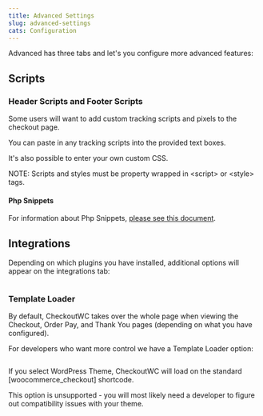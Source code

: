 ```yaml
---
title: Advanced Settings
slug: advanced-settings
cats: Configuration
---
```


<p>Advanced has three tabs and let's you configure more advanced features:</p>
<h2>Scripts</h2>
<h3>Header Scripts and Footer Scripts</h3>
<p>Some users will want to add custom tracking scripts and pixels to the checkout page.</p>
<p>You can paste in any tracking scripts into the provided text boxes.</p>
<p>It's also possible to enter your own custom CSS.</p>
<p>NOTE: Scripts and styles must be property wrapped in &lt;script&gt; or &lt;style&gt; tags.</p>
<h4>Php Snippets</h4>
<p>For information about Php Snippets, <a href="https://kb.checkoutwc.com/article/94-how-to-add-a-custom-php-snippet">please see this document</a>.</p>
<h2>Integrations</h2>
<p>Depending on which plugins you have installed, additional options will appear on the integrations tab:</p>
<p><img src="https://s3.amazonaws.com/helpscout.net/docs/assets/5bdde2822c7d3a01757ac42e/images/60ae7ed7c1410a601d9ad32e/file-uNRXcrDSSB.png" alt="" /></p>
<h3>Template Loader</h3>
<p>By default, CheckoutWC takes over the whole page when viewing the Checkout, Order Pay, and Thank You pages (depending on what you have configured).</p>
<p>For developers who want more control we have a Template Loader option:</p>
<p><img src="https://s3.amazonaws.com/helpscout.net/docs/assets/5bdde2822c7d3a01757ac42e/images/60ae7f8b9c887a0dfc553929/file-JMyTeicvD0.png" alt="" /></p>
<p>If you select WordPress Theme, CheckoutWC will load on the standard [woocommerce_checkout] shortcode.</p>
<p>This option is unsupported - you will most likely need a developer to figure out compatibility issues with your theme.</p>
